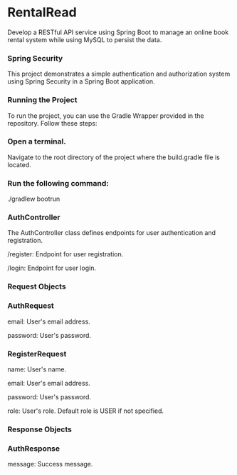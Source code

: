 # RentalRead
Develop a RESTful API service using Spring Boot to manage an online book rental system while using MySQL to persist the data.

### Spring Security 
This project demonstrates a simple authentication and authorization system using Spring Security in a Spring Boot application.

### Running the Project
To run the project, you can use the Gradle Wrapper provided in the repository. Follow these steps:


### Open a terminal.


Navigate to the root directory of the project where the build.gradle file is located.


### Run the following command:
./gradlew bootrun



### AuthController
The AuthController class defines endpoints for user authentication and registration.


/register: Endpoint for user registration.

/login: Endpoint for user login.


### Request Objects

### AuthRequest


email: User's email address.

password: User's password.


### RegisterRequest


name: User's name.

email: User's email address.

password: User's password.

role: User's role. Default role is USER if not specified.


### Response Objects

### AuthResponse


message: Success message.


